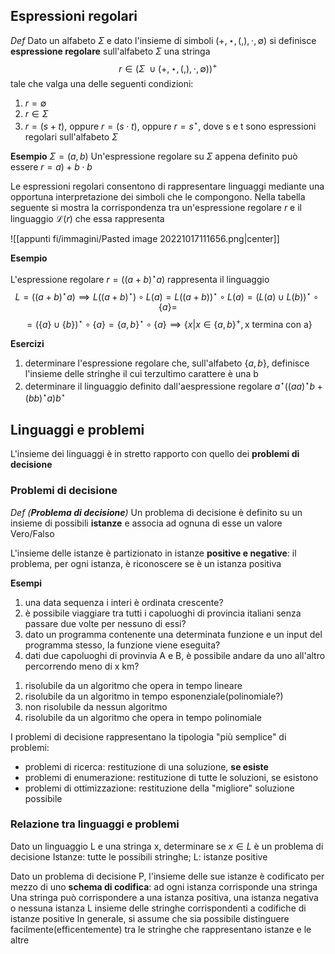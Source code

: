 ## Espressioni regolari

_Def_
Dato un alfabeto $\Sigma$ e dato l'insieme di simboli $(+,\star,(,),\cdot,\emptyset)$ si definisce **espressione regolare** sull'alfabeto $\Sigma$ una stringa
$$r\in(\Sigma\:\cup(+,\star,(,),\cdot,\emptyset))^+$$
tale che valga una delle seguenti condizioni:
1. $r=\emptyset$
2. $r\in\Sigma$
3. $r=(s+t)$, oppure $r=(s\cdot t)$, oppure $r=s^\star$, dove s e t sono espressioni regolari sull'alfabeto $\Sigma$

**Esempio**
$\Sigma=(a,b)$
Un'espressione regolare su $\Sigma$ appena definito può essere $r=a)+b\cdot b$ 

Le espressioni regolari consentono di rappresentare linguaggi mediante una opportuna interpretazione dei simboli che le compongono. Nella tabella seguente si mostra la corrispondenza tra un'espressione regolare $r$ e il linguaggio $\mathcal L(r)$ che essa rappresenta

![[appunti fi/immagini/Pasted image 20221017111656.png|center]]

**Esempio**

L'espressione regolare $r=((a+b)^\star a)$ rappresenta il linguaggio
$$L=((a+b)^\star a)\implies L((a+b)^\star)\circ L(a)=L((a+b))^\star\circ L(a)=(L(a)\cup L(b))^\star \circ \left\{a\right\}=$$
$$=(\left\{a\right\}\cup\left\{b\right\})^\star\circ\left\{a\right\}=\left\{a,b\right\}^\star\circ\left\{a\right\}\implies \left \{x|x\in\left\{a,b\right\}^+,\text{x termina con a}\right\}$$

**Esercizi** 

1) determinare l'espressione regolare che, sull'alfabeto $\left\{a,b\right\}$, definisce l'insieme delle stringhe il cui terzultimo carattere è una b
2) determinare il linguaggio definito dall'aespressione regolare $a^\star((aa)^\star b+(bb)^\star a)b^\star$ 

## Linguaggi e problemi

L'insieme dei linguaggi è in stretto rapporto con quello dei **problemi di decisione**

### Problemi di decisione
_Def (**Problema di decisione**)_
Un problema di decisione è definito su un insieme di possibili **istanze** e associa ad ognuna di esse un valore Vero/Falso

L'insieme delle istanze è partizionato in istanze **positive e negative**: il problema, per ogni istanza, è riconoscere se è un istanza positiva


**Esempi**
1) una data sequenza i interi è ordinata crescente?
2) è possibile viaggiare tra tutti i capoluoghi di provincia italiani senza passare due volte per nessuno di essi?
3) dato un programma contenente una determinata funzione e un input del programma stesso, la funzione viene eseguita?
4) dati due capoluoghi di provinvia A e B, è possibile andare da uno all'altro percorrendo meno di x km?

1. risolubile da un algoritmo che opera in tempo lineare
2. risolubile da un algoritmo in tempo esponenziale(polinomiale?)
3. non risolubile da nessun algoritmo
4. risolubile da un algoritmo che opera in tempo polinomiale


I problemi di decisione rappresentano la tipologia "più semplice" di problemi:
- problemi di ricerca: restituzione di una soluzione, **se esiste**
- problemi di enumerazione: restituzione di tutte le soluzioni, se esistono
- problemi di ottimizzazione: restituzione della "migliore" soluzione possibile

### Relazione tra linguaggi e problemi
Dato un linguaggio L e una stringa x, determinare se $x\in L$ è un problema di decisione
Istanze: tutte le possibili stringhe; L: istanze positive

Dato un problema di decisione P, l'insieme delle sue istanze è codificato per mezzo di uno **schema di codifica**: ad ogni istanza corrisponde una stringa
Una stringa può corrispondere a una istanza positiva, una istanza negativa o nessuna istanza
L insieme delle stringhe corrispondenti a codifiche di istanze positive
In generale, si assume che sia possibile distinguere facilmente(efficentemente) tra le stringhe che rappresentano istanze e le altre
